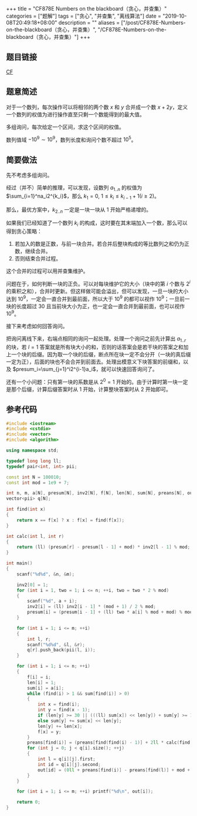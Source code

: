 +++
title = "CF878E Numbers on the blackboard（贪心，并查集）"
categories = ["题解"]
tags = ["贪心", "并查集", "离线算法"]
date = "2019-10-08T20:49:18+08:00"
description = ""
aliases = ["/post/CF878E-Numbers-on-the-blackboard（贪心，并查集）", "/CF878E-Numbers-on-the-blackboard（贪心，并查集）"]
+++


## 题目链接

[CF](https://codeforces.com/contest/878/problem/E)

## 题意简述

对于一个数列，每次操作可以将相邻的两个数 $x$ 和 $y$ 合并成一个数 $x+2y$，定义一个数列的权值为进行操作直至只剩一个数能得到的最大值。

多组询问，每次给定一个区间，求这个区间的权值。

数列值域 $-10^9\sim10^9$，数列长度和询问个数不超过 $10^5$。

<!--more-->

## 简要做法

先不考虑多组询问。

经过（并不）简单的推理，可以发现，设数列 $a_{1..n}$ 的权值为 $\sum_{i=1}^na_i2^{k_i}$，那么 $k_1=0$, $1\le k_i\le k_{i-1}+1(i\ge 2)$。

那么，最优方案中，$k_{2..n}$ 一定是一块一块从 $1$ 开始严格递增的。

如果我们已经知道了一个数列 $k_i$ 的构成，这时要在其末端加入一个数，那么可以得到贪心策略：

1. 若加入的数是正数，与前一块合并。若合并后整块构成的等比数列之和仍为正数，继续合并。
2. 否则结束合并过程。

这个合并的过程可以用并查集维护。

问题在于，如何判断一块的正负。可以对每块维护它的大小（块中的第 $i$ 个数与 $2^i$ 的乘积之和），合并时更新。但这样做可能会溢出，但可以发现，一旦一块的大小达到 $10^9$，一定会一直合并到最前面，所以大于 $10^9$ 的都可以视作 $10^9$；一旦前一块的长度超过 $30$ 且当前块大小为正，也一定会一直合并到最前面，也可以视作 $10^9$。

接下来考虑如何回答询问。

把询问离线下来，右端点相同的询问一起处理。处理一个询问之前先计算出 $a_{1..r}$ 的块，若 $l=1$ 答案就是所有块大小的和，否则的话答案会是若干块的答案之和加上一个块的后缀。因为取一个块的后缀，断点所在块一定不会分开（一块的真后缀一定为正），后面的块也不会合并到前面去。处理出模意义下块答案的前缀和，以及 $presum_i=\sum_{j=1}^i2^{i-1}a_i$，就可以快速回答询问了。

还有一个小问题：只有第一块的系数是从 $2^0=1$ 开始的。由于计算时第一块一定是那个后缀，计算后缀答案时从 $1$ 开始，计算整块答案时从 $2$ 开始即可。

## 参考代码

```cpp
#include <iostream>
#include <cstdio>
#include <vector>
#include <algorithm>

using namespace std;

typedef long long ll;
typedef pair<int, int> pii;

const int N = 100010;
const int mod = 1e9 + 7;

int n, m, a[N], presum[N], inv2[N], f[N], len[N], sum[N], preans[N], out[N];
vector<pii> q[N];

int find(int x)
{
    return x == f[x] ? x : f[x] = find(f[x]);
}

int calc(int l, int r)
{
    return (ll) (presum[r] - presum[l - 1] + mod) * inv2[l - 1] % mod;
}

int main()
{
    scanf("%d%d", &n, &m);

    inv2[0] = 1;
    for (int i = 1, two = 1; i <= n; ++i, two = two * 2 % mod)
    {
        scanf("%d", a + i);
        inv2[i] = (ll) inv2[i - 1] * (mod + 1) / 2 % mod;
        presum[i] = (presum[i - 1] + (ll) two * a[i] % mod + mod) % mod;
    }

    for (int i = 1; i <= m; ++i)
    {
        int l, r;
        scanf("%d%d", &l, &r);
        q[r].push_back(pii(l, i));
    }

    for (int i = 1; i <= n; ++i)
    {
        f[i] = i;
        len[i] = 1;
        sum[i] = a[i];
        while (find(i) > 1 && sum[find(i)] > 0)
        {
            int x = find(i);
            int y = find(x - 1);
            if (len[y] >= 30 || (((ll) sum[x]) << len[y]) + sum[y] >= 1e9) sum[y] = 1e9;
            else sum[y] += sum[x] << len[y];
            len[y] += len[x];
            f[x] = y;
        }
        preans[find(i)] = (preans[find(find(i) - 1)] + 2ll * calc(find(i), i)) % mod;
        for (int j = 0; j < q[i].size(); ++j)
        {
            int l = q[i][j].first;
            int id = q[i][j].second;
            out[id] = (0ll + preans[find(i)] - preans[find(l)] + mod + calc(l, find(l) + len[find(l)] - 1)) % mod;
        }
    }

    for (int i = 1; i <= m; ++i) printf("%d\n", out[i]);

    return 0;
}
```